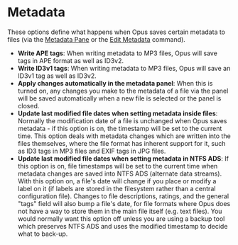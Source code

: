 # Metadata

These options define what happens when Opus saves certain metadata to files (via the [Metadata Pane](/Manual/basic_concepts/the_lister/metadata_pane.md) or the [Edit Metadata](/Manual/file_operations/editing_metadata/RAEDME.md) command).

- **Write APE tags**: When writing metadata to MP3 files, Opus will save tags in APE format as well as ID3v2.
- **Write ID3v1 tags**: When writing metadata to MP3 files, Opus will save an ID3v1 tag as well as ID3v2.
- **Apply changes automatically in the metadata panel**: When this is turned on, any changes you make to the metadata of a file via the panel will be saved automatically when a new file is selected or the panel is closed.
- **Update last modified file dates when setting metadata inside files**: Normally the modification date of a file is unchanged when Opus saves metadata - if this option is on, the timestamp will be set to the current time. This option deals with metadata changes which are written into the files themselves, where the file format has inherent support for it, such as ID3 tags in MP3 files and EXIF tags in JPG files.
- **Update last modified file dates when setting metadata in NTFS ADS**: If this option is on, file timestamps will be set to the current time when metadata changes are saved into NTFS ADS (alternate data streams). With this option on, a file's date will change if you place or modify a label on it (if labels are stored in the filesystem rather than a central configuration file). Changes to file descriptions, ratings, and the general "tags" field will also bump a file's date, for file formats where Opus does not have a way to store them in the main file itself (e.g. text files). You would normally want this option off unless you are using a backup tool which preserves NTFS ADS and uses the modified timestamp to decide what to back-up.

 

